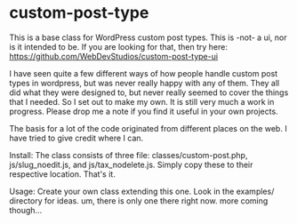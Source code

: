 # custom-post-type

This is a base class for WordPress custom post types.  This is -not- a ui, nor is it intended to be.  If you are looking for that, then try here: https://github.com/WebDevStudios/custom-post-type-ui

I have seen quite a few different ways of how people handle custom post types in wordpress, but was never really happy with any of them.  They all did what they were designed to, but never really seemed to cover the things that I needed.  So I set out to make my own.  It is still very much a work in progress.  Please drop me a note if you find it useful in your own projects.

The basis for a lot of the code originated from different places on the web.  I have tried to give credit where I can.

Install:  The class consists of three file: classes/custom-post.php, js/slug_noedit.js, and js/tax_nodelete.js.  Simply copy these to their respective location.  That's it.

Usage:  Create your own class extending this one.  Look in the examples/ directory for ideas.  um, there is only one there right now.  more coming though...
